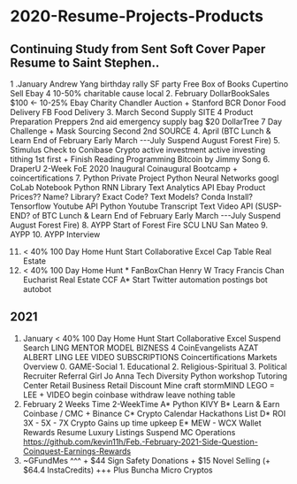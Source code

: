 # 2020-Resume-Projects-Products
## Continuing Study from Sent Soft Cover Paper Resume to Saint Stephen..
1 .January Andrew Yang birthday rally SF party Free Box of Books Cupertino Sell Ebay 4 10-50% charitable cause local
2. February DollarBookSales $100 <- 10-25% Ebay Charity Chandler Auction + Stanford BCR Donor Food Delivery FB Food Delivery 
3. March Second Supply SITE 4 Product Preparation Preppers 2nd aid emergency supply bag $20 DollarTree 7 Day Challenge + Mask Sourcing Second 2nd SOURCE
4. April  (BTC Lunch & Learn End of February Early March ---July Suspend August Forest Fire)
5. Stimulus Check to Conibase Crypto active investment active investing tithing 1st first + Finish Reading Programming Bitcoin by Jimmy Song
6. DraperU 2-Week FoE 2020 Inaugural Coinaugural Bootcamp + coincertifications
7. Python Private Project  Python Neural Networks googl CoLab Notebook Python RNN Library Text Analytics API Ebay Product Prices?? Name? Library? Exact Code? Text Models? Conda Install? Tensorflow Youtube API Python Youtube Transcript Text Video API (SUSP-END? of BTC Lunch & Learn End of February Early March ---July Suspend August Forest Fire)
8. AYPP Start of Forest Fire SCU LNU San Mateo
9. AYPP
10. AYPP Interview

11. < 40% 100 Day Home Hunt Start Collaborative Excel Cap Table Real Estate
12. < 40%  100 Day Home Hunt * FanBoxChan Henry W Tracy Francis Chan Eucharist Real Estate CCF A* Start Twitter automation postings bot autobot

## 2021
1. January < 40% 100 Day Home Hunt Start Collaborative Excel  Suspend Search LING MENTOR MODEL BIZNESS 4 CoinEvangelists AZAT ALBERT LING LEE VIDEO SUBSCRIPTIONS Coincertifications Markets Overview 0. GAME-Social 1. Educational 2. Religious-Spiritual 3. Political Recruiter Referral Girl Jo Anna Tech Diversity Python workshop Tutoring Center Retail Business Retail Discount Mine craft stormMIND LEGO = LEE + VIDEO begin coinbase withdraw leave nothing table
2. February 2 Weeks Time 2-WeekTime  A* Python KIVY B* Learn & Earn Coinbase / CMC + Binance  C* Crypto Calendar Hackathons List D* ROI 3X - 5X - 7X Crypto Gains up time upkeep E* MEW - WCX Wallet Rewards Resume Luxury Listings Suspend MC Operations https://github.com/kevin11h/Feb.-February-2021-Side-Question-Coinquest-Earnings-Rewards
3. ~GFundMes ^^^ + $44 Sign Safety Donations + $15 Novel Selling (+ $64.4 InstaCredits)
\+++ Plus Buncha Micro Cryptos
